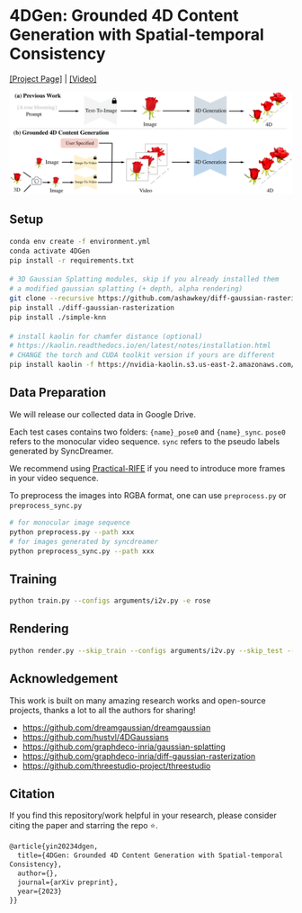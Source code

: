 # 4DGen: Grounded 4D Content Generation with Spatial-temporal Consistency

[[Project Page]](https://vita-group.github.io/4DGen/) | [[Video]](https://www.youtube.com/watch?v=-bXyBKdpQ1o)

![overview](https://raw.githubusercontent.com/VITA-Group/4DGen/main/docs/static/media/task.a51c143187610723eb8f.png)

## Setup

```bash
conda env create -f environment.yml
conda activate 4DGen
pip install -r requirements.txt

# 3D Gaussian Splatting modules, skip if you already installed them
# a modified gaussian splatting (+ depth, alpha rendering)
git clone --recursive https://github.com/ashawkey/diff-gaussian-rasterization
pip install ./diff-gaussian-rasterization
pip install ./simple-knn

# install kaolin for chamfer distance (optional)
# https://kaolin.readthedocs.io/en/latest/notes/installation.html
# CHANGE the torch and CUDA toolkit version if yours are different
pip install kaolin -f https://nvidia-kaolin.s3.us-east-2.amazonaws.com/torch-1.12.1_cu116.html
```

## Data Preparation

We will release our collected data in Google Drive.

Each test cases contains two folders: `{name}_pose0` and `{name}_sync`. `pose0` refers to the monocular video sequence. `sync` refers to the pseudo labels generated by SyncDreamer.

We recommend using [Practical-RIFE](https://github.com/hzwer/Practical-RIFE) if you need to introduce more frames in your video sequence.

To preprocess the images into RGBA format, one can use `preprocess.py` or `preprocess_sync.py`

```bash
# for monocular image sequence
python preprocess.py --path xxx
# for images generated by syncdreamer
python preprocess_sync.py --path xxx
```

## Training

```bash
python train.py --configs arguments/i2v.py -e rose
```

## Rendering

```bash
python render.py --skip_train --configs arguments/i2v.py --skip_test --model_path "./output/xxxx/"
```

## Acknowledgement

This work is built on many amazing research works and open-source projects, thanks a lot to all the authors for sharing!

- https://github.com/dreamgaussian/dreamgaussian
- https://github.com/hustvl/4DGaussians
- https://github.com/graphdeco-inria/gaussian-splatting
- https://github.com/graphdeco-inria/diff-gaussian-rasterization
- https://github.com/threestudio-project/threestudio

## Citation
If you find this repository/work helpful in your research, please consider citing the paper and starring the repo ⭐.

```
@article{yin20234dgen,
  title={4DGen: Grounded 4D Content Generation with Spatial-temporal Consistency},
  author={},
  journal={arXiv preprint},
  year={2023}
}}
```
